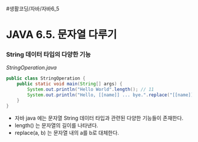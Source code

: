 #생활코딩/자바/자바6_5
# JAVA 6.5. 문자열 다루기
### String 데이터 타입의 다양한 기능
*StringOperation.java*
```java
public class StringOperation {
    public static void main(String[] args) {
        System.out.println("Hello World".length(); // 11
        System.out.println("Hello, [[name]] ... bye.".replace("[[name]]", "imagine"); // Hello, imagine ... bye.
    }
}
```
- 자바 java 에는 문자열 String 데이터 타입과 관련된 다양한 기능들이 존재한다.
- length() 는 문자열의 길이를 나타낸다.
- replace(a, b) 는 문자열 내의 a를 b로 대체한다.
